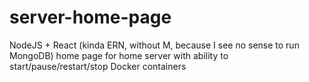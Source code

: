 # server-home-page
NodeJS + React (kinda ERN, without M, because I see no sense to run MongoDB) home page for home server with ability to start/pause/restart/stop Docker containers
